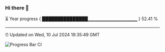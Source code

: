 ### Hi there 👋

⏳ Year progress { ███████████████▁▁▁▁▁▁▁▁▁▁▁▁▁▁▁ } 52.41 %

---

⏰ Updated on Wed, 10 Jul 2024 19:35:49 GMT

![Progress Bar CI](https://github.com/IshwaranRudhara/GIT-ACTION/workflows/Progress%20Bar%20CI/badge.svg)
